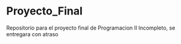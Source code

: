 # Proyecto_Final
Repositorio para el proyecto final de Programacion II
Incompleto, se entregara con atraso
